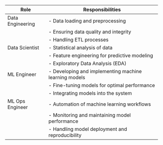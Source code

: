 | Role             | Responsibilities                                      |
| ---------------- | ----------------------------------------------------- |
| Data Engineering | - Data loading and preprocessing                      |
|                  | - Ensuring data quality and integrity                 |
|                  | - Handling ETL processes                              |
| Data Scientist   | - Statistical analysis of data                        |
|                  | - Feature engineering for predictive modeling         |
|                  | - Exploratory Data Analysis (EDA)                     |
| ML Engineer      | - Developing and implementing machine learning models |
|                  | - Fine-tuning models for optimal performance          |
|                  | - Integrating models into the system                  |
| ML Ops Engineer  | - Automation of machine learning workflows            |
|                  | - Monitoring and maintaining model performance        |
|                  | - Handling model deployment and reproducibility       |
